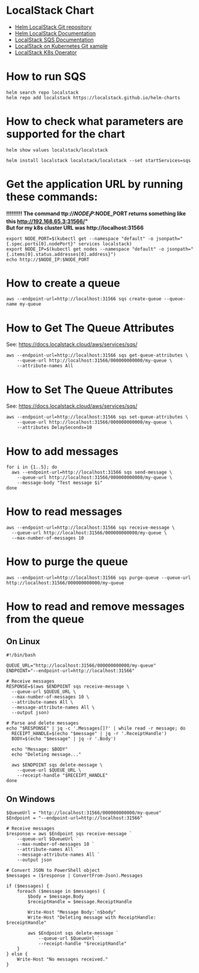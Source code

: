 
# LocalStack Chart
- [Helm LocalStack Git repository](https://github.com/localstack/helm-charts) 
- [Helm LocalStack Documentation](https://docs.localstack.cloud/aws/integrations/containers/kubernetes/)
- [LocalStack SQS Documentation](https://docs.localstack.cloud/aws/services/sqs/)
- [LocalStack on Kubernetes Git xample](https://github.com/localstack/localstack-on-k8s)
- [LocalStack K8s Operator](https://docs.localstack.cloud/aws/enterprise/k8s-operator/)

# How to run SQS
```shell
helm search repo localstack
helm repo add localstack https://localstack.github.io/helm-charts
```

# How to check what parameters are supported for the chart
```shell
helm show values localstack/localstack
```

```shell
helm install localstack localstack/localstack --set startServices=sqs
```

# Get the application URL by running these commands:  
**!!!!!!!!! The command ttp://$NODE_IP:$NODE_PORT returns something like this http://192.168.65.3:31566/"  
But for my k8s cluster URL was http://localhost:31566**

```shell
export NODE_PORT=$(kubectl get --namespace "default" -o jsonpath="{.spec.ports[0].nodePort}" services localstack)
export NODE_IP=$(kubectl get nodes --namespace "default" -o jsonpath="{.items[0].status.addresses[0].address}")
echo http://$NODE_IP:$NODE_PORT
```

# How to create a queue

```shell
aws --endpoint-url=http://localhost:31566 sqs create-queue --queue-name my-queue
```

# How to Get The Queue Attributes
See: https://docs.localstack.cloud/aws/services/sqs/
```shell
aws --endpoint-url=http://localhost:31566 sqs get-queue-attributes \
    --queue-url http://localhost:31566/000000000000/my-queue \
    --attribute-names All
```

# How to Set The Queue Attributes
See: https://docs.localstack.cloud/aws/services/sqs/
```shell
aws --endpoint-url=http://localhost:31566 sqs set-queue-attributes \
    --queue-url http://localhost:31566/000000000000/my-queue \
    --attributes DelaySeconds=10
```

# How to add messages
```shell
for i in {1..5}; do
  aws --endpoint-url=http://localhost:31566 sqs send-message \
    --queue-url http://localhost:31566/000000000000/my-queue \
    --message-body "Test message $i"
done
```

# How to read messages

```shell
aws --endpoint-url=http://localhost:31566 sqs receive-message \
  --queue-url http://localhost:31566/000000000000/my-queue \
  --max-number-of-messages 10
```

# How to purge the queue

```shell
aws --endpoint-url=http://localhost:31566 sqs purge-queue --queue-url http://localhost:31566/000000000000/my-queue
```

# How to read and remove messages from the queue 

## On Linux

```shell
#!/bin/bash

QUEUE_URL="http://localhost:31566/000000000000/my-queue"
ENDPOINT="--endpoint-url=http://localhost:31566"

# Receive messages
RESPONSE=$(aws $ENDPOINT sqs receive-message \
  --queue-url $QUEUE_URL \
  --max-number-of-messages 10 \
  --attribute-names All \
  --message-attribute-names All \
  --output json)

# Parse and delete messages
echo "$RESPONSE" | jq -c '.Messages[]?' | while read -r message; do
  RECEIPT_HANDLE=$(echo "$message" | jq -r '.ReceiptHandle')
  BODY=$(echo "$message" | jq -r '.Body')

  echo "Message: $BODY"
  echo "Deleting message..."

  aws $ENDPOINT sqs delete-message \
    --queue-url $QUEUE_URL \
    --receipt-handle "$RECEIPT_HANDLE"
done

```

## On Windows

```shell
$QueueUrl = "http://localhost:31566/000000000000/my-queue"
$Endpoint = "--endpoint-url=http://localhost:31566"

# Receive messages
$response = aws $Endpoint sqs receive-message `
    --queue-url $QueueUrl `
    --max-number-of-messages 10 `
    --attribute-names All `
    --message-attribute-names All `
    --output json

# Convert JSON to PowerShell object
$messages = ($response | ConvertFrom-Json).Messages

if ($messages) {
    foreach ($message in $messages) {
        $body = $message.Body
        $receiptHandle = $message.ReceiptHandle

        Write-Host "Message Body:`n$body"
        Write-Host "Deleting message with ReceiptHandle: $receiptHandle"

        aws $Endpoint sqs delete-message `
            --queue-url $QueueUrl `
            --receipt-handle "$receiptHandle"
    }
} else {
    Write-Host "No messages received."
}

```
